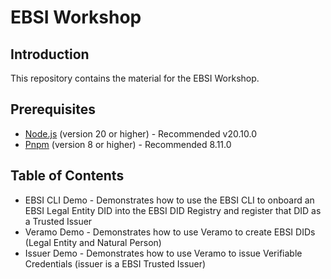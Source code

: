 # EBSI Workshop

## Introduction

This repository contains the material for the EBSI Workshop.

## Prerequisites

- [Node.js](https://nodejs.org/en/) (version 20 or higher) - Recommended v20.10.0
- [Pnpm](https://pnpm.io/) (version 8 or higher) - Recommended 8.11.0

## Table of Contents

- EBSI CLI Demo - Demonstrates how to use the EBSI CLI to onboard an EBSI Legal Entity DID into the EBSI DID Registry and register that DID as a Trusted Issuer
- Veramo Demo - Demonstrates how to use Veramo to create EBSI DIDs (Legal Entity and Natural Person)
- Issuer Demo - Demonstrates how to use Veramo to issue Verifiable Credentials (issuer is a EBSI Trusted Issuer)
